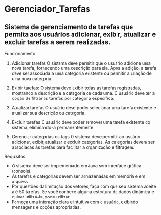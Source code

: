 # Gerenciador_Tarefas
Sistema de gerenciamento de tarefas que permita aos usuários adicionar, exibir, atualizar e excluir tarefas a serem realizadas.
----
Funcionamento

1. Adicionar tarefas
O sistema deve permitir que o usuário adicione uma nova tarefa, fornecendo uma descrição para ela.
Após a adição, a tarefa deve ser associada a uma categoria existente ou permitir a criação de uma nova categoria.

2. Exibir tarefas:
O sistema deve exibir todas as tarefas registradas, mostrando a descrição e a categoria de cada uma.
O usuário deve ter a opção de filtrar as tarefas por categoria específica.

3. Atualizar tarefas
O usuário deve poder selecionar uma tarefa existente e atualizar sua descrição ou categoria.

4. Excluir tarefas
O usuário deve poder remover uma tarefa existente do sistema, eliminando-a permanentemente.

5. Gerenciar categorias ou tags
O sistema deve permitir ao usuário adicionar, exibir, atualizar e excluir categorias.
As categorias devem ser associadas às tarefas para facilitar a organização e filtragem.

Requisitos

- O sistema deve ser implementado em Java sem interface gráfica (console).
- As tarefas e categorias devem ser armazenadas em memória e em arquivo.
- Por questões da limitação dos vetores, faça com que seu sistema aceite até 50 tarefas. Se você conhece alguma estrutura de dados dinâmica e quiser utilizá-la, pode utilizar.
- Forneça uma interação clara e intuitiva com o usuário, exibindo mensagens e opções apropriadas.

